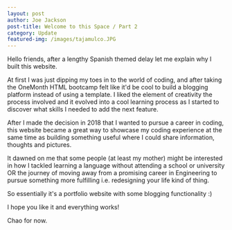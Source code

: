 ```yaml
---
layout: post
author: Joe Jackson
post-title: Welcome to this Space / Part 2
category: Update
featured-img: /images/tajamulco.JPG 
---
```

Hello friends, after a lengthy Spanish themed delay let me explain why I built this website.

At first I was just dipping my toes in to the world of coding, and after taking the OneMonth HTML bootcamp felt like it'd be cool to build a blogging platform instead of using a template. I liked the element of creativity the process involved and it evolved into a cool learning process as I started to discover what skills I needed to add the next feature. 

After I made the decision in 2018 that I wanted to pursue a career in coding, this website became a great way to showcase my coding experience at the same time as building something useful where I could share information, thoughts and pictures.

It dawned on me that some people (at least my mother) might be interested in how I tackled learning a language without attending a school or university OR the journey of moving away from a promising career in Engineering to pursue something more fulfilling i.e. redesigning your life kind of thing.

So essentially it's a portfolio website with some blogging functionality :)

I hope you like it and everything works! 

Chao for now.

<!-- Aaaand if that fails to work out in the meantime I'm going to try and write some posts in Spanish so at least I can continue practicing whilst I'm in the UK. 

Eso es todo por ahora.  -->


<!-- Hola muchacohs, despues de un retraso largo por español dejame explicar porque hice esta pagina web.

Al principio solo estaba experimentando programacíon, y despues de hacer el curso de HTML de OneMonth pensé que sería genial construir mi propio blog en vez de usar una plantilla. Me gustaba el elemento de creatividad que el proceso incluía, y lo crecía (se volvía - se convirtió) en un proceso guay de aprendizaje mientras empezaba a descubrir lo que necesitaba aprender para que progrese el blog.   -->






